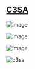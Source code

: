 ## [C3SA](https://app.kajabi.com/certificates/be3a2597)

![image](https://github.com/user-attachments/assets/5dfcad98-baa7-4056-8d64-f807cec27c7c)

![image](https://github.com/user-attachments/assets/9fc4f72f-4348-424a-9163-3211d65d28a2)

![image](https://github.com/user-attachments/assets/201f3c5e-f246-47e7-96b1-712ddbdfb7af)

![c3sa](https://github.com/user-attachments/assets/c4d5058a-c040-49aa-9d41-62e0a9298619)

